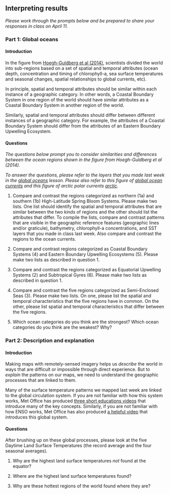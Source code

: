 ## Interpreting results

_Please work through the prompts below and be prepared to share your responses in class on April 11._  

### Part 1: Global oceans

#### Introduction   

In the figure from [Hoegh-Guldberg et al (2014)](../lessons/images/global_oceans.jpg), scientists divided the world into sub-regions based on a set of spatial and temporal attributes (ocean depth, concentration and timing of chlorophyll-a, sea surface temperatures and seasonal changes, spatial relationships to global currents, etc).  

In principle, spatial and temporal attributes should be similar within each instance of a geographic category. In other words, a Coastal Boundary System in one region of the world should have similar attributes as a Coastal Boundary System in another region of the world.  

Similarly, spatial and temporal attributes should differ between different instances of a geographic category. For example, the attributes of a Coastal Boundary System should differ from the attributes of an Eastern Boundary Upwelling Ecosystem.  

#### Questions     

_The questions below prompt you to consider similarities and differences between the ocean regions shown in the figure from Hoegh-Guldberg et al (2014)._    

_To answer the questions, please refer to the layers that you made last week in the [global oceans](../lessons/global_oceans.md) lesson. Please also refer to this figure of [global ocean currents](https://ugc.berkeley.edu/wp-content/uploads/2015/12/ocean_currents2.jpg) and this figure of arctic polar currents [arctic](https://www.whoi.edu/wp-content/uploads/2019/03/graphics-To_IMS-ArcticCurrentsMap-1024x576.jpg)._       

1. Compare and contrast the regions categorized as northern (1a) and southern (1b) High-Latitude Spring Bloom Systems. Please make two lists. One list should identify the spatial and temporal attributes that are similar between the two kinds of regions and the other should list the attributes that differ. To compile the lists, compare and contrast patterns that are visible in the geographic reference features (geographic lines and/or graticule), bathymetry, chlorophyll-a concentrations, and SST layers that you made in class last week. Also compare and contrast the regions to the ocean currents.       

2. Compare and contrast regions categorized as Coastal Boundary Systems (4) and Eastern Boundary Upwelling Ecosystems (5). Please make two lists as described in question 1.  

3. Compare and contrast the regions categorized as Equatorial Upwelling Systems (2) and Subtropical Gyres (6). Please make two lists as described in question 1.

4. Compare and contrast the five regions categorized as Semi-Enclosed Seas (3). Please make two lists. On one, please list the spatial and temporal characteristics that the five regions have in common. On the other, please list spatial and temporal characteristics that differ between the five regions.  

5. Which ocean categories do you think are the strongest? Which ocean categories do you think are the weakest? Why?    

### Part 2: Description and explanation         

#### Introduction  

Making maps with remotely-sensed imagery helps us _describe_ the world in ways that are difficult or impossible through direct experience. But to _explain_ the patterns on our maps, we need to understand the geographic processes that are linked to them.

Many of the surface temperature patterns we mapped last week are linked to the global circulation system. If you are not familiar with how this system works, Met Office has produced [three short educations videos](https://www.metoffice.gov.uk/weather/learn-about/weather/atmosphere/global-circulation-patterns) that introduce many of the key concepts. Similarly, if you are not familiar with how ENSO works, Met Office has also produced [a helpful video](https://www.metoffice.gov.uk/weather/learn-about/weather/oceans/el-nino) that introduces this global system.       

#### Questions  

After brushing up on these global processes, please look at the five Daytime Land Surface Temperatures (the record average and the four seasonal averages).  

1. Why are the highest land surface temperatures _not_ found at the equator?  

2. Where are the highest land surface temperatures found?  

3. Why are these hottest regions of the world found where they are?  
